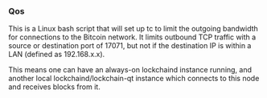 ### Qos ###

This is a Linux bash script that will set up tc to limit the outgoing bandwidth for connections to the Bitcoin network. It limits outbound TCP traffic with a source or destination port of 17071, but not if the destination IP is within a LAN (defined as 192.168.x.x).

This means one can have an always-on lockchaind instance running, and another local lockchaind/lockchain-qt instance which connects to this node and receives blocks from it.

